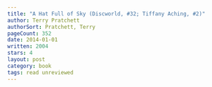 ```yaml
---
title: "A Hat Full of Sky (Discworld, #32; Tiffany Aching, #2)"
author: Terry Pratchett
authorSort: Pratchett, Terry
pageCount: 352
date: 2014-01-01
written: 2004
stars: 4
layout: post
category: book
tags: read unreviewed
---
```

